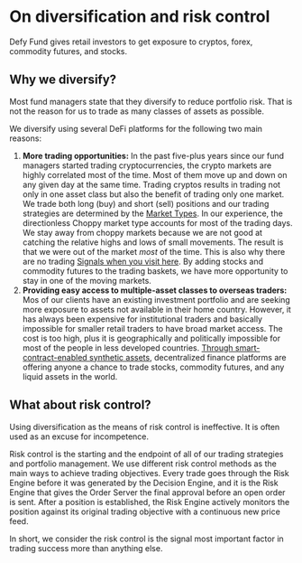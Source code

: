# On diversification and risk control

Defy Fund gives retail investors to get exposure to cryptos, forex, commodity futures, and stocks.

## Why we diversify?

Most fund managers state that they diversify to reduce portfolio risk. That is not the reason for us to trade as many classes of assets as possible. 

We diversify using several DeFi platforms for the following two main reasons:

1. **More trading opportunities:** In the past five-plus years since our fund managers started trading cryptocurrencies, the crypto markets are highly correlated most of the time. Most of them move up and down on any given day at the same time. Trading cryptos results in trading not only in one asset class but also the benefit of trading only one market. We trade both long \(buy\) and short \(sell\) positions and our trading strategies are determined by the [Market Types](https://docs.iob.fi/getting-started/faq#why-are-the-iob-market-types). In our experience, the directionless Choppy market type accounts for most of the trading days. We stay away from choppy markets because we are not good at catching the relative highs and lows of small movements. The result is that we were out of the market _most_ of the time. This is also why there are no trading [Signals when you visit here](https://iob.fund/signals/more). By adding stocks and commodity futures to the trading baskets, we have more opportunity to stay in one of the moving markets.    
2. **Providing easy access to multiple-asset classes to overseas traders:** Mos of our clients have an existing investment portfolio and are seeking more exposure to assets not available in their home country. However, it has always been expensive for institutional traders and basically impossible for smaller retail traders to have broad market access. The cost is too high, plus it is geographically and politically impossible for most of the people in less developed countries. [Through smart-contract-enabled synthetic assets](https://docs.iob.fi/getting-started/faq#what-is-defy-fund), decentralized finance platforms are offering anyone a chance to trade stocks, commodity futures, and any liquid assets in the world. 

## What about risk control?

Using diversification as the means of risk control is ineffective. It is often used as an excuse for incompetence. 

Risk control is the starting and the endpoint of all of our trading strategies and portfolio management. We use different risk control methods as the main ways to achieve trading objectives. Every trade goes through the Risk Engine before it was generated by the Decision Engine, and it is the Risk Engine that gives the Order Server the final approval before an open order is sent. After a position is established, the Risk Engine actively monitors the position against its original trading objective with a continuous new price feed.

In short, we consider the risk control is the signal most important factor in trading success more than anything else.

 

